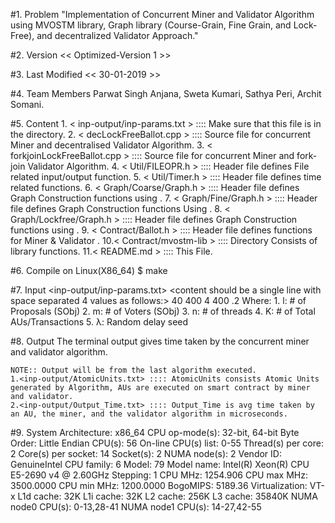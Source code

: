 #1. Problem
	"Implementation of Concurrent Miner and Validator Algorithm using MVOSTM library, Graph library (Course-Grain,
	Fine Grain, and Lock-Free), and decentralized Validator Approach."

#2. Version
	<< Optimized-Version 1 >>
	
#3. Last Modified
	<< 30-01-2019 >>

#4. Team Members
	Parwat Singh Anjana, Sweta Kumari, Sathya Peri, Archit Somani.
	
#5. Content
	1. < inp-output/inp-params.txt >  ::::  Make sure that this file is in the <inp-output> directory.
	2. < decLockFreeBallot.cpp >      ::::  Source file for concurrent Miner and decentralised Validator Algorithm.
	3. < forkjoinLockFreeBallot.cpp > ::::  Source file for concurrent Miner and fork-join Validator Algorithm.
	4. < Util/FILEOPR.h >             ::::  Header file defines File related input/output function.
	5. < Util/Timer.h >               ::::  Header file defines time related functions.
	6. < Graph/Coarse/Graph.h >       ::::  Header file defines <COARSE-GRAIN> Graph Construction functions using <Single Coarse Lock>.
	7. < Graph/Fine/Graph.h >         ::::  Header file defines <FINE-GRAIN>   Graph Construction functions Using <Lazy List>.
	8. < Graph/Lockfree/Graph.h >     ::::  Header file defines <LOCK-FREE>    Graph Construction functions using <CAS>.
	9. < Contract/Ballot.h >          ::::  Header file defines <Smart Contract> functions for Miner <Using MVOSTM> & Validator <Without STM>.
	10.< Contract/mvostm-lib >        ::::  Directory Consists of <MVOSTM> library functions.
	11.< README.md >                  ::::  This File.

#6. Compile on Linux(X86_64)
	$ make

#7. Input
	<inp-output/inp-params.txt>
	<content should be a single line with space separated 4 values as follows:>
	40 400 4 400 .2	
		Where:
		1. l: # of Proposals (SObj)
		2. m: # of Voters (SObj) 
		3. n: # of threads
		4. K: # of Total AUs/Transactions
		5. λ: Random delay seed

#8. Output
	The terminal output gives time taken by the concurrent miner and validator algorithm.
	
	NOTE:: Output will be from the last algorithm executed.
	1.<inp-output/AtomicUnits.txt> :::: AtomicUnits consists Atomic Units generated by Algorithm, AUs are executed on smart contract by miner and validator.
	2.<inp-output/Output_Time.txt> :::: Output_Time is avg time taken by an AU, the miner, and the validator algorithm in microseconds.


#9. System
		Architecture:          x86_64
		CPU op-mode(s):        32-bit, 64-bit
		Byte Order:            Little Endian
		CPU(s):                56
		On-line CPU(s) list:   0-55
		Thread(s) per core:    2
		Core(s) per socket:    14
		Socket(s):             2
		NUMA node(s):          2
		Vendor ID:             GenuineIntel
		CPU family:            6
		Model:                 79
		Model name:            Intel(R) Xeon(R) CPU E5-2690 v4 @ 2.60GHz
		Stepping:              1
		CPU MHz:               1254.906
		CPU max MHz:           3500.0000
		CPU min MHz:           1200.0000
		BogoMIPS:              5189.36
		Virtualization:        VT-x
		L1d cache:             32K
		L1i cache:             32K
		L2 cache:              256K
		L3 cache:              35840K
		NUMA node0 CPU(s):     0-13,28-41
		NUMA node1 CPU(s):     14-27,42-55
